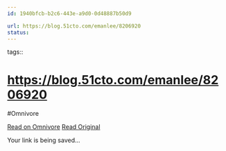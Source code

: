 ```yaml
---
id: 1940bfcb-b2c6-443e-a9d0-0d48887b50d9

url: https://blog.51cto.com/emanlee/8206920
status:
---
```



tags:: 

# https://blog.51cto.com/emanlee/8206920
#Omnivore

[Read on Omnivore](https://omnivore.app/me/https-blog-51-cto-com-emanlee-8206920-1927a792287)
[Read Original](https://blog.51cto.com/emanlee/8206920)

Your link is being saved...

